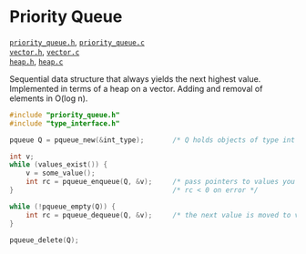 # Priority Queue

[`priority_queue.h`](./../src/priority_queue.h), [`priority_queue.c`](./../src/priority_queue.c)  
[`vector.h`](./../src/vector.h), [`vector.c`](./../src/vector.c)  
[`heap.h`](./../src/heap.h), [`heap.c`](./../src/heap.c)

Sequential data structure that always yields the next highest value. Implemented in terms of a heap on a vector. Adding and removal of elements in O(log n).

```C
#include "priority_queue.h"
#include "type_interface.h"

pqueue Q = pqueue_new(&int_type);       /* Q holds objects of type int */

int v;
while (values_exist()) {
    v = some_value();
    int rc = pqueue_enqueue(Q, &v);     /* pass pointers to values you want to enqueue */
}                                       /* rc < 0 on error */

while (!pqueue_empty(Q)) {
    int rc = pqueue_dequeue(Q, &v);     /* the next value is moved to v */
}

pqueue_delete(Q);
```
